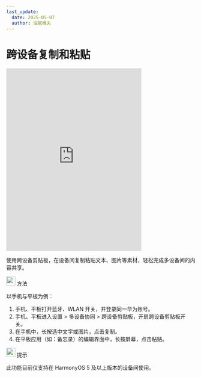 ```yaml
---
last_update:
  date: 2025-05-07
  author: 油腻樵夫
---
```


# 跨设备复制和粘贴

<iframe src="https://tips-p01-drcn.dbankcdn.cn/MODEL/EMUI/C00B030/resource/card/202508180uszcw/zh-cn/image/video/10044822_f002_CrossDeviceClipboard.mp4#toolbar=0" scrolling="no" border="0" frameborder="no" framespacing="0" allowfullscreen="true" width="360" height="486"> </iframe>

使用跨设备剪贴板，在设备间复制粘贴文本、图片等素材，轻松完成多设备间的内容共享。

<img src="https://tips-p01-drcn.dbankcdn.cn/MODEL/EMUI/C00B030/resource/card/202503041becsx/zh-cn/image/common/buttons/fig_method.png" width="24" height="24"/> 方法

以手机与平板为例：

1.  手机、平板打开蓝牙、WLAN 开关，并登录同一华为账号。
2.  手机、平板进入设置 > 多设备协同 > 跨设备剪贴板，开启跨设备剪贴板开关。
3.  在手机中，长按选中文字或图片，点击复制。
4.  在平板应用（如：备忘录）的编辑界面中，长按屏幕，点击粘贴。

<img src="https://tips-p01-drcn.dbankcdn.cn/MODEL/EMUI/C00B030/resource/card/202508300vZjQz/zh-cn/image/common/buttons/fig_tips.png" width="24" height="24"/> 提示

此功能目前仅支持在 HarmonyOS 5 及以上版本的设备间使用。
